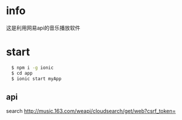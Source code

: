 # info

这是利用网易api的音乐播放软件

# start

``` bash
  $ npm i -g ionic 
  $ cd app
  $ ionic start myApp
```

## api
search 
http://music.163.com/weapi/cloudsearch/get/web?csrf_token=

